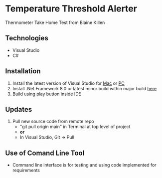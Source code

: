 ﻿# Temperature Threshold Alerter
Thermometer Take Home Test from Blaine Killen

## Technologies
* Visual Studio
* C#

## Installation
1. Install the latest version of Visual Studio for [Mac](https://visualstudio.microsoft.com/vs/mac/) or [PC](https://visualstudio.microsoft.com/downloads/)
2. Install .Net Framework 8.0 or latest minor build within major build [here](https://dotnet.microsoft.com/en-us/download/dotnet/8.0)
3. Build using play button inside IDE

## Updates
1. Pull new source code from remote repo
    * "git pull origin main" in Terminal at top level of project
    * **or**
    * In Visual Studio, Git -> Pull

## Use of Comand Line Tool
* Command line interface is for testing and using code implemented for requirements
